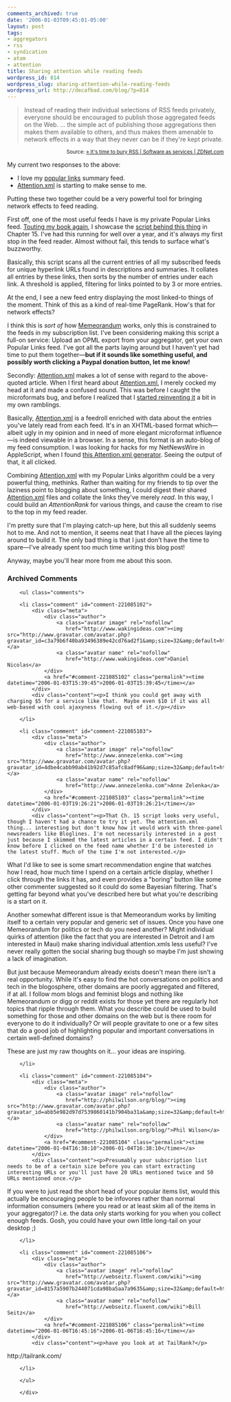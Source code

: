 ```yaml
---
comments_archived: true
date: '2006-01-03T09:45:01-05:00'
layout: post
tags:
- aggregators
- rss
- syndication
- atom
- attention
title: Sharing attention while reading feeds
wordpress_id: 814
wordpress_slug: sharing-attention-while-reading-feeds
wordpress_url: http://decafbad.com/blog/?p=814
---
```

<blockquote cite="http://blogs.zdnet.com/SAAS/?p=82">Instead of reading their individual selections of RSS feeds privately, everyone should be encouraged to publish those aggregated feeds on the Web. ... the simple act of publishing those aggregations then makes them available to others, and thus makes them amenable to network effects in a way that they never can be if they're kept private.</blockquote>
<small style="text-align:right; display:block">Source: <a href="http://blogs.zdnet.com/SAAS/?p=82">» It's time to bury RSS | Software as services | ZDNet.com</a></small>

My current two responses to the above:

* I love my [popular links][pl] summary feed.
* [Attention.xml][att] is starting to make sense to me.

Putting these two together could be a very powerful tool for bringing network effects to feed reading.

First off, one of the most useful feeds I have is my private Popular Links feed.  [Touting my book again][book], I showcase the [script behind this thing][pl] in Chapter 15.  I've had this running for well over a year, and it's always my first stop in the feed reader.  Almost without fail, this tends to surface what's buzzworthy.

Basically, this script scans all the current entries of all my subscribed feeds for unique hyperlink URLs found in descriptions and summaries.  It collates all entries by these links, then sorts by the number of entries under each link.  A threshold is applied, filtering for links pointed to by 3 or more entries.  

At the end, I see a new feed entry displaying the most linked-to things of the moment.  Think of this as a kind of real-time PageRank.  How's that for network effects?

I think this is *sort of* how [Memeorandum][meme] works, only this is constrained to the feeds in my subscription list.  I've been considering making this script a full-on service:  Upload an OPML export from your aggregator, get your own Popular Links feed.  I've got all the parts laying around but I haven't yet had time to put them together—**but if it sounds like something useful, and possibly worth clicking a Paypal donation button, let me know!**

Secondly:  [Attention.xml][att] makes a lot of sense with regard to the above-quoted article.  When I first heard about [Attention.xml][att], I merely cocked my head at it and made a confused sound.  This was before I caught the microformats bug, and before I realized that I [started reinventing it][blogroll] a bit in my own ramblings.

Basically, [Attention.xml][att] is a feedroll enriched with data about the entries you've lately read from each feed.  It's in an XHTML-based format which—albeit ugly in my opinion and in need of more elegant microformat influence—is indeed viewable in a browser.  In a sense, this format is an auto-blog of my feed consumption.  I was looking for hacks for my NetNewsWire in AppleScript, when I found [this Attention.xml generator][gen].  Seeing the output of that, it all clicked.

Combining [Attention.xml][att] with my Popular Links algorithm could be a very powerful thing, methinks.  Rather than waiting for my friends to tip over the laziness point to blogging about something, I could digest their shared [Attention.xml][att] files and collate the links they've merely *read*.  In this way, I could build an *AttentionRank* for various things, and cause the cream to rise to the top in my feed reader.

I'm pretty sure that I'm playing catch-up here, but this all suddenly seems hot to me.  And not to mention, it seems neat that I have all the pieces laying around to build it.  The only bad thing is that I just don't have the time to spare—I've already spent too much time writing this blog post!

Anyway, maybe you'll hear more from me about this soon.

[gen]: http://decafbad.com/blog/2005/12/01/blogrolls-grow-up-to-become-feedrolls
[blogroll]: http://decafbad.com/blog/2005/12/01/blogrolls-grow-up-to-become-feedrolls
[att]: http://tantek.com/presentations/2005/01/attentionxml.html
[meme]: http://memeorandum.com/
[pl]: http://decafbad.com/trac/browser/trunk/hacking_rss_and_atom/ch15_popular_links.py
[book]: http://www.amazon.com/exec/obidos/ASIN/0764597582/0xdecafbad01-20?creative=327641&camp=14573&link_code=as1

<div id="comments" class="comments archived-comments">
            <h3>Archived Comments</h3>
            
        <ul class="comments">
            
        <li class="comment" id="comment-221085102">
            <div class="meta">
                <div class="author">
                    <a class="avatar image" rel="nofollow" 
                       href="http://www.wakingideas.com"><img src="http://www.gravatar.com/avatar.php?gravatar_id=c3a79b6f40ba93496389e42cd76ad2f1&amp;size=32&amp;default=http://mediacdn.disqus.com/1320279820/images/noavatar32.png"/></a>
                    <a class="avatar name" rel="nofollow" 
                       href="http://www.wakingideas.com">Daniel Nicolas</a>
                </div>
                <a href="#comment-221085102" class="permalink"><time datetime="2006-01-03T15:39:45">2006-01-03T15:39:45</time></a>
            </div>
            <div class="content"><p>I think you could get away with charging $5 for a service like that.  Maybe even $10 if it was all web-based with cool ajaxyness flowing out of it.</p></div>
            
        </li>
    
        <li class="comment" id="comment-221085103">
            <div class="meta">
                <div class="author">
                    <a class="avatar image" rel="nofollow" 
                       href="http://www.annezelenka.com"><img src="http://www.gravatar.com/avatar.php?gravatar_id=4dbe4cabb90ab41b92d7c85afc8adf96&amp;size=32&amp;default=http://mediacdn.disqus.com/1320279820/images/noavatar32.png"/></a>
                    <a class="avatar name" rel="nofollow" 
                       href="http://www.annezelenka.com">Anne Zelenka</a>
                </div>
                <a href="#comment-221085103" class="permalink"><time datetime="2006-01-03T19:26:21">2006-01-03T19:26:21</time></a>
            </div>
            <div class="content"><p>That Ch. 15 script looks very useful, though I haven't had a chance to try it yet. The attention.xml thing... interesting but don't know how it would work with three-panel newsreaders like Bloglines. I'm not necessarily interested in a post just because I skimmed the latest articles in a certain feed. I didn't know before I clicked on the feed name whether I'd be interested in the latest stuff. Much of the time I'm not interested.</p>

<p>What I'd like to see is some smart recommendation engine that watches how I read, how much time I spend on a certain article display, whether I click through the links it has, and even provides a "boring" button like some other commenter suggested so it could do some Bayesian filtering. That's getting far beyond what you've described here but what you're describing is a start on it. </p>

<p>Another somewhat different issue is that Memeorandum works by limiting itself to a certain very popular and generic set of issues. Once you have one Memeorandum for politics or tech do you need another? Might individual quirks of attention (like the fact that you are interested in Detroit and I am interested in Maui) make sharing individual attention.xmls less useful? I've never really gotten the social sharing bug though so maybe I'm just showing a lack of imagination.</p>

<p>But just because Memeorandum already exists doesn't mean there isn't a real opportunity. While it's easy to find the hot conversations on politics and tech in the blogosphere, other domains are poorly aggregated and filtered, if at all. I follow mom blogs and feminist blogs and nothing like Memeorandum or digg or reddit exists for those yet there are regularly hot topics that ripple through them. What you describe could be used to build something for those and other domains on the web but is there room for everyone to do it individually? Or will people gravitate to one or a few sites that do a good job of highlighting popular and important conversations in certain well-defined domains?</p>

<p>These are just my raw thoughts on it... your ideas are inspiring.</p></div>
            
        </li>
    
        <li class="comment" id="comment-221085104">
            <div class="meta">
                <div class="author">
                    <a class="avatar image" rel="nofollow" 
                       href="http://philwilson.org/blog/"><img src="http://www.gravatar.com/avatar.php?gravatar_id=abb5e982d97d7539860141b7904ba31a&amp;size=32&amp;default=http://mediacdn.disqus.com/1320279820/images/noavatar32.png"/></a>
                    <a class="avatar name" rel="nofollow" 
                       href="http://philwilson.org/blog/">Phil Wilson</a>
                </div>
                <a href="#comment-221085104" class="permalink"><time datetime="2006-01-04T16:38:10">2006-01-04T16:38:10</time></a>
            </div>
            <div class="content"><p>Presumably your subscription list needs to be of a certain size before you can start extracting interesting URLs or you'll just have 20 URLs mentioned twice and 50 URLs mentioned once.</p>

<p>If you were to just read the short head of your popular items list, would this actually be encouraging people to be infovores rather than normal information consumers (where you read or at least skim all of the items in your aggregator)? i.e. the data only starts working for you when you collect enough feeds. Gosh, you could have your own little long-tail on your desktop ;)</p></div>
            
        </li>
    
        <li class="comment" id="comment-221085106">
            <div class="meta">
                <div class="author">
                    <a class="avatar image" rel="nofollow" 
                       href="http://webseitz.fluxent.com/wiki"><img src="http://www.gravatar.com/avatar.php?gravatar_id=8157a5907b244071cda98ba5aa7a9635&amp;size=32&amp;default=http://mediacdn.disqus.com/1320279820/images/noavatar32.png"/></a>
                    <a class="avatar name" rel="nofollow" 
                       href="http://webseitz.fluxent.com/wiki">Bill Seitz</a>
                </div>
                <a href="#comment-221085106" class="permalink"><time datetime="2006-01-06T16:45:16">2006-01-06T16:45:16</time></a>
            </div>
            <div class="content"><p>have you look at at TailRank?</p>

<p>http://tailrank.com/</p></div>
            
        </li>
    
        </ul>
    
        </div>
    